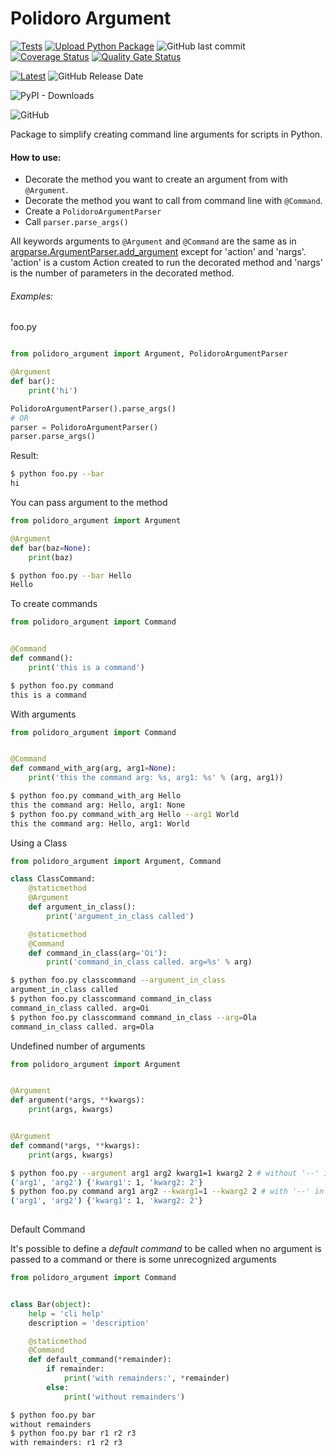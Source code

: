 # Polidoro Argument 
[![Tests](https://github.com/heitorpolidoro/polidoro-argument/actions/workflows/test.yml/badge.svg)](https://github.com/heitorpolidoro/polidoro-argument/actions/workflows/test.yml)
[![Upload Python Package](https://github.com/heitorpolidoro/polidoro-argument/actions/workflows/python-publish.yml/badge.svg)](https://github.com/heitorpolidoro/polidoro-argument/actions/workflows/python-publish.yml)
![GitHub last commit](https://img.shields.io/github/last-commit/heitorpolidoro/polidoro-argument)
[![Coverage Status](https://coveralls.io/repos/github/heitorpolidoro/polidoro-argument/badge.svg?branch=master)](https://coveralls.io/github/heitorpolidoro/polidoro-argument?branch=master)
[![Quality Gate Status](https://sonarcloud.io/api/project_badges/measure?project=heitorpolidoro_polidoro-argument&metric=alert_status)](https://sonarcloud.io/summary/new_code?id=heitorpolidoro_polidoro-argument)

[![Latest](https://img.shields.io/github/release/heitorpolidoro/polidoro-argument.svg?label=latest)](https://github.com/heitorpolidoro/polidoro-argument/releases/latest)
![GitHub Release Date](https://img.shields.io/github/release-date/heitorpolidoro/polidoro-argument)


![PyPI - Downloads](https://img.shields.io/pypi/dm/polidoro-argument?label=PyPi%20Downloads)

![GitHub](https://img.shields.io/github/license/heitorpolidoro/polidoro-argument)

Package to simplify creating command line arguments for scripts in Python.

#### How to use:

- Decorate the method you want to create an argument from with `@Argument`.
- Decorate the method you want to call from command line with `@Command`.
- Create a `PolidoroArgumentParser` 
- Call `parser.parse_args()`

All keywords arguments to `@Argument` and `@Command` are the same as in [argparse.ArgumentParser.add_argument](https://docs.python.org/3.7/library/argparse.html#the-add-argument-method) except for 'action' and 'nargs'.
'action' is a custom Action created to run the decorated method and 'nargs' is the number of parameters in the decorated method.

###### Examples:
foo.py
```python

from polidoro_argument import Argument, PolidoroArgumentParser

@Argument
def bar():
    print('hi')

PolidoroArgumentParser().parse_args()
# OR
parser = PolidoroArgumentParser()
parser.parse_args()
```
Result:
```bash
$ python foo.py --bar
hi 
```

You can pass argument to the method

```python
from polidoro_argument import Argument

@Argument
def bar(baz=None):
    print(baz)
```
```bash
$ python foo.py --bar Hello
Hello
```
To create commands

```python
from polidoro_argument import Command


@Command
def command():
    print('this is a command')
```
```bash
$ python foo.py command
this is a command
```
With arguments

```python
from polidoro_argument import Command


@Command
def command_with_arg(arg, arg1=None):
    print('this the command arg: %s, arg1: %s' % (arg, arg1))
```
```bash
$ python foo.py command_with_arg Hello
this the command arg: Hello, arg1: None
$ python foo.py command_with_arg Hello --arg1 World
this the command arg: Hello, arg1: World
```
Using a Class
```python
from polidoro_argument import Argument, Command

class ClassCommand:
    @staticmethod
    @Argument
    def argument_in_class():
        print('argument_in_class called')

    @staticmethod
    @Command
    def command_in_class(arg='Oi'):
        print('command_in_class called. arg=%s' % arg)
```
```bash
$ python foo.py classcommand --argument_in_class
argument_in_class called
$ python foo.py classcommand command_in_class
command_in_class called. arg=Oi
$ python foo.py classcommand command_in_class --arg=Ola
command_in_class called. arg=Ola
```
Undefined number of arguments

```python
from polidoro_argument import Argument


@Argument
def argument(*args, **kwargs):
    print(args, kwargs)


@Argument
def command(*args, **kwargs):
    print(args, kwargs)
```
```bash
$ python foo.py --argument arg1 arg2 kwarg1=1 kwarg2 2 # without '--' in kwargs
('arg1', 'arg2') {'kwarg1': 1, 'kwarg2: 2'}
$ python foo.py command arg1 arg2 --kwarg1=1 --kwarg2 2 # with '--' in kwargs
('arg1', 'arg2') {'kwarg1': 1, 'kwarg2: 2'} 
 
```
Default Command

It's possible to define a _default command_ to be called when no argument is passed to a command or there is some unrecognized arguments

```python
from polidoro_argument import Command


class Bar(object):
    help = 'cli help'
    description = 'description'

    @staticmethod
    @Command
    def default_command(*remainder):
        if remainder:
            print('with remainders:', *remainder)
        else:
            print('without remainders')
```
```bash
$ python foo.py bar
without remainders
$ python foo.py bar r1 r2 r3
with remainders: r1 r2 r3
```
